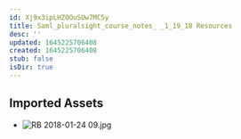 ```yaml
---
id: Xj9x3ipLHZOOuSUw7MC5y
title: Saml_pluralsight_course_notes_ _1_19_18 Resources
desc: ''
updated: 1645225706408
created: 1645225706408
stub: false
isDir: true
---
```

## Imported Assets
- ![RB 2018-01-24 09.jpg](/assets/rb-2018-01-24-09.jpg)
